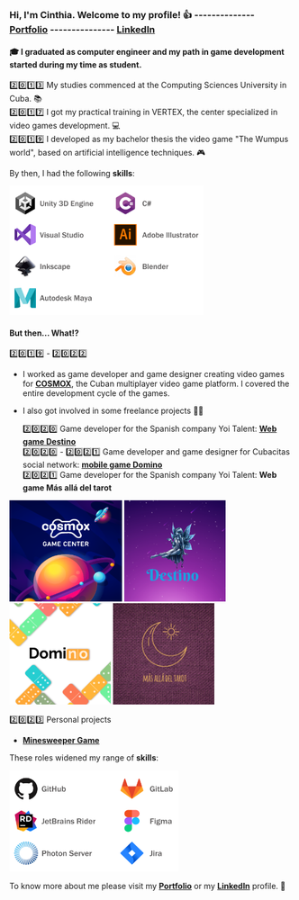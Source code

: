 ### Hi, I'm Cinthia. Welcome to my profile! :+1: -------------- [**Portfolio**](https://cinthiacuza.my.canva.site/) --------------- [**LinkedIn**](https://www.linkedin.com/in/cinthia-cuza-soca/)

#### :mortar_board: I graduated as computer engineer and my path in game development started during my time as student. 

:two::zero::one::three: My studies commenced at the Computing Sciences University in Cuba. :books: <br>:two::zero::one::seven: I got my practical training in VERTEX, the center specialized in video games development. :computer:<br>:two::zero::one::nine: I developed as my bachelor thesis the video game "The Wumpus world", based on artificial intelligence techniques. :video_game:

By then, I had the following **skills**: 

<img src="TechnicalExperiencePart1.png" width="344" height="230" />

#### But then... What:interrobang:

:two::zero::one::nine: - :two::zero::two::two: 

- I worked as game developer and game designer creating video games for [**COSMOX**](https://apklis.cu/application/cu.vertex.cosmox), the Cuban multiplayer video game platform. I covered the entire development cycle of the games.

- I also got involved in some freelance projects :woman_technologist:<br>  
   
   :two::zero::two::zero: Game developer for the Spanish company Yoi Talent: [**Web game Destino**](http://centroesotericodestino.es/)<br>
   :two::zero::two::zero: - :two::zero::two::one: Game developer and game designer for Cubacitas social network: [**mobile game Domino**](https://cinthiacuza.itch.io/domino-cubacitas)<br>
   :two::zero::two::one: Game developer for the Spanish company Yoi Talent: **Web game Más allá del tarot**
   
<img src="Cosmox.png" width="200" height="180" />  <img src="Destino.png" width="180" height="180" />  <img src="Domino.png" width="180" height="180" />  <img src="BeyongTarot.png" width="180" height="180" />

:two::zero::two::three: Personal projects
- [**Minesweeper Game**](https://cinthiacuza.github.io/MinesweeperGame/)
  
These roles widened my range of **skills**: 

<img src="TechnicalExperiencePart2.png" width="300" height="180" />

To know more about me please visit my [**Portfolio**](https://cinthiacuza.my.canva.site/) or my [**LinkedIn**](https://www.linkedin.com/in/cinthia-cuza-soca/) profile. :wave:
